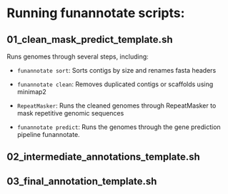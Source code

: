 # Running funannotate scripts:

## 01_clean_mask_predict_template.sh

Runs genomes through several steps, including:

* `funannotate sort`: Sorts contigs by size and renames fasta headers

* `funannotate clean`: Removes duplicated contigs or scaffolds using minimap2

* `RepeatMasker`: Runs the cleaned genomes through RepeatMasker to mask repetitive genomic sequences

* `funannotate predict`: Runs the genomes through the gene prediction pipeline funannotate.

## 02_intermediate_annotations_template.sh


## 03_final_annotation_template.sh



